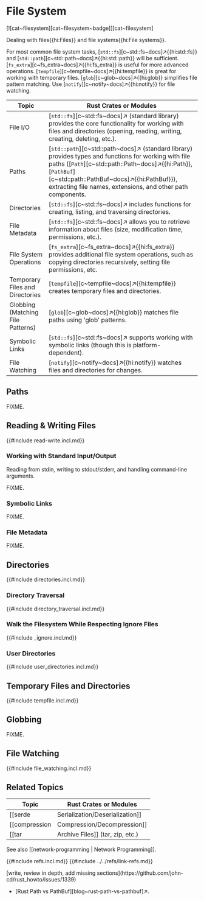 # File System

[![cat~filesystem][cat~filesystem~badge]][cat~filesystem]

Dealing with files{{hi:Files}} and file systems{{hi:File systems}}.

For most common file system tasks, [`std::fs`][c~std::fs~docs]↗{{hi:std::fs}} and [`std::path`][c~std::path~docs]↗{{hi:std::path}} will be sufficient. [`fs_extra`][c~fs_extra~docs]↗{{hi:fs_extra}} is useful for more advanced operations. [`tempfile`][c~tempfile~docs]↗{{hi:tempfile}} is great for working with temporary files. [`glob`][c~glob~docs]↗{{hi:glob}} simplifies file pattern matching. Use [`notify`][c~notify~docs]↗{{hi:notify}} for file watching.

| Topic | Rust Crates or Modules |
|---|---|
| File I/O | [`std::fs`][c~std::fs~docs]↗ (standard library) provides the core functionality for working with files and directories (opening, reading, writing, creating, deleting, etc.). |
| Paths | [`std::path`][c~std::path~docs]↗ (standard library) provides types and functions for working with file paths ([`Path`][c~std::path::Path~docs]↗{{hi:Path}}, [`PathBuf`][c~std::path::PathBuf~docs]↗{{hi:PathBuf}}), extracting file names, extensions, and other path components. |
| Directories | [`std::fs`][c~std::fs~docs]↗ includes functions for creating, listing, and traversing directories. |
| File Metadata | [`std::fs`][c~std::fs~docs]↗ allows you to retrieve information about files (size, modification time, permissions, etc.). |
| File System Operations | [`fs_extra`][c~fs_extra~docs]↗{{hi:fs_extra}} provides additional file system operations, such as copying directories recursively, setting file permissions, etc. |
| Temporary Files and Directories | [`tempfile`][c~tempfile~docs]↗{{hi:tempfile}} creates temporary files and directories. |
| Globbing (Matching File Patterns) | [`glob`][c~glob~docs]↗{{hi:glob}} matches file paths using 'glob' patterns. |
| Symbolic Links | [`std::fs`][c~std::fs~docs]↗ supports working with symbolic links (though this is platform-dependent). |
| File Watching | [`notify`][c~notify~docs]↗{{hi:notify}} watches files and directories for changes. |

## Paths

FIXME.

## Reading & Writing Files

{{#include read-write.incl.md}}

### Working with Standard Input/Output

Reading from stdin, writing to stdout/stderr, and handling command-line arguments.

FIXME.

### Symbolic Links

FIXME.

### File Metadata

FIXME.

## Directories

{{#include directories.incl.md}}

### Directory Traversal

{{#include directory_traversal.incl.md}}

### Walk the Filesystem While Respecting Ignore Files

{{#include _ignore.incl.md}}

### User Directories

{{#include user_directories.incl.md}}

## Temporary Files and Directories

{{#include tempfile.incl.md}}

## Globbing

FIXME.

## File Watching

{{#include file_watching.incl.md}}

## Related Topics

| Topic | Rust Crates or Modules |
|---|---|
| [[serde | Serialization/Deserialization]] | [`serde`][c~serde~docs]↗{{hi:serde}} is often used with file I/O to read and write structured data (JSON, YAML, TOML, etc.) to files. |
| [[compression | Compression/Decompression]] | [`flate2`][c~flate2~docs]↗{{hi:flate2}}, [`gzip`][c~gzip~docs]↗{{hi:gzip}}, [`bzip2`][c~bzip2~docs]↗{{hi:bzip2}}, [`xz2`][c~xz2~docs]↗{{hi:xz2}} work with various compression formats (often used when dealing with files). |
| [[tar | Archive Files]] (tar, zip, etc.) | [`tar`][c~tar~docs]↗{{hi:tar}}, [`zip`][c~zip~docs]↗{{hi:zip}} can be used for working with `tar` and `zip` archives. |

See also [[network-programming | Network Programming]].

{{#include refs.incl.md}}
{{#include ../../refs/link-refs.md}}

<div class="hidden">
[write, review in depth, add missing sections](https://github.com/john-cd/rust_howto/issues/1339)

- [Rust Path vs PathBuf][blog~rust-path-vs-pathbuf]↗.

</div>
